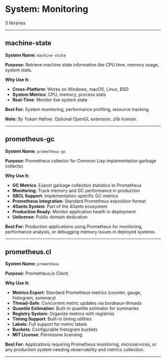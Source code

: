 # System: Monitoring

3 libraries

---

## machine-state

**System Name:** `machine-state`

**Purpose:** Retrieve machine state information like CPU time, memory usage, system stats.

**Why Use It:**
- **Cross-Platform**: Works on Windows, macOS, Linux, BSD
- **System Metrics**: CPU, memory, process stats
- **Real-Time**: Monitor live system state

**Best For:** System monitoring, performance profiling, resource tracking.

**Note:** By Yukari Hafner. Optional OpenGL extension. zlib license.

---


## prometheus-gc

**System Name:** `prometheus-gc`

**Purpose:** Prometheus collector for Common Lisp implementation garbage collector.

**Why Use It:**
- **GC Metrics**: Export garbage collection statistics to Prometheus
- **Monitoring**: Track memory and GC performance in production
- **SBCL Support**: Implementation-specific GC metrics
- **Prometheus Integration**: Standard Prometheus exposition format
- **40ants System**: Part of the 40ants ecosystem
- **Production Ready**: Monitor application health in deployment
- **Unlicense**: Public domain dedication

**Best For:** Production applications using Prometheus for monitoring, performance analysis, or debugging memory issues in deployed systems.

---


## prometheus.cl

**System Name:** `prometheus`

**Purpose:** Prometheus.io Client.

**Why Use It:**
- **Metrics Export**: Standard Prometheus metrics (counter, gauge, histogram, summary)
- **Thread-Safe**: Concurrent metric updates via bordeaux-threads
- **Quantile Estimation**: Built-in quantile estimator for summaries
- **Registry System**: Organize metrics with registries
- **Timing Support**: Built-in timing utilities
- **Labels**: Full support for metric labels
- **Buckets**: Configurable histogram buckets
- **MIT License**: Permissive licensing

**Best For:** Applications requiring Prometheus monitoring, microservices, or any production system needing observability and metrics collection.

---



